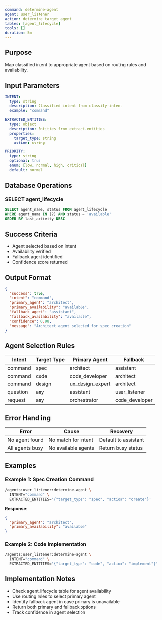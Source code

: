 ```yaml
---
command: determine-agent
agent: user_listener
action: determine_target_agent
tables: [agent_lifecycle]
tools: []
duration: 5m
---
```


## Purpose

Map classified intent to appropriate agent based on routing rules and availability.

## Input Parameters

```yaml
INTENT:
  type: string
  description: Classified intent from classify-intent
  example: "command"

EXTRACTED_ENTITIES:
  type: object
  description: Entities from extract-entities
  properties:
    target_type: string
    action: string

PRIORITY:
  type: string
  optional: true
  enum: [low, normal, high, critical]
  default: normal
```

## Database Operations

### SELECT agent_lifecycle

```sql
SELECT agent_name, status FROM agent_lifecycle
WHERE agent_name IN (?) AND status = 'available'
ORDER BY last_activity DESC
```

## Success Criteria

- Agent selected based on intent
- Availability verified
- Fallback agent identified
- Confidence score returned

## Output Format

```json
{
  "success": true,
  "intent": "command",
  "primary_agent": "architect",
  "primary_availability": "available",
  "fallback_agent": "assistant",
  "fallback_availability": "available",
  "confidence": 0.98,
  "message": "Architect agent selected for spec creation"
}
```

## Agent Selection Rules

| Intent | Target Type | Primary Agent | Fallback |
|--------|------------|---------------|----------|
| command | spec | architect | assistant |
| command | code | code_developer | architect |
| command | design | ux_design_expert | architect |
| question | any | assistant | user_listener |
| request | any | orchestrator | code_developer |

## Error Handling

| Error | Cause | Recovery |
|-------|-------|----------|
| No agent found | No match for intent | Default to assistant |
| All agents busy | No available agents | Return busy status |

## Examples

### Example 1: Spec Creation Command

```bash
/agents:user_listener:determine-agent \
  INTENT="command" \
  EXTRACTED_ENTITIES='{"target_type": "spec", "action": "create"}'
```

**Response**:
```json
{
  "primary_agent": "architect",
  "primary_availability": "available"
}
```

### Example 2: Code Implementation

```bash
/agents:user_listener:determine-agent \
  INTENT="command" \
  EXTRACTED_ENTITIES='{"target_type": "code", "action": "implement"}'
```

## Implementation Notes

- Check agent_lifecycle table for agent availability
- Use routing rules to select primary agent
- Identify fallback agent in case primary is unavailable
- Return both primary and fallback options
- Track confidence in agent selection
